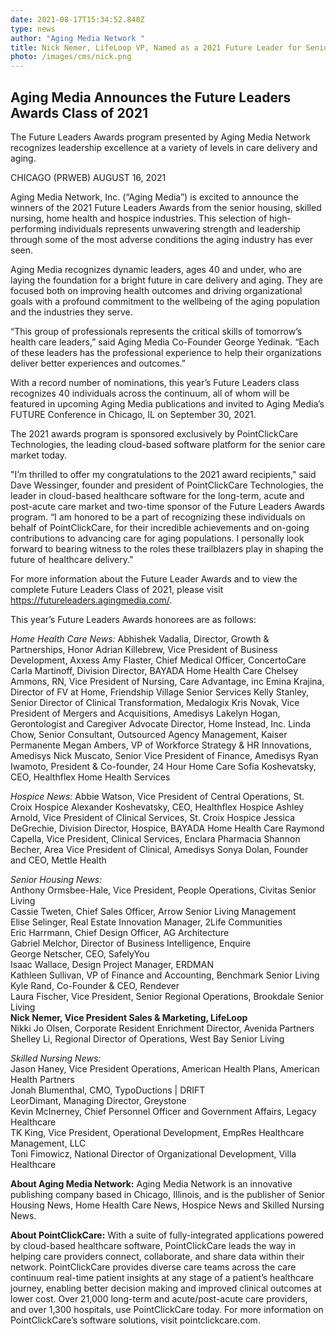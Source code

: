 ```yaml
---
date: 2021-08-17T15:34:52.840Z
type: news
author: "Aging Media Network "
title: Nick Nemer, LifeLoop VP, Named as a 2021 Future Leader for Senior Housing
photo: /images/cms/nick.png
---
```

## Aging Media Announces the Future Leaders Awards Class of 2021

The Future Leaders Awards program presented by Aging Media Network recognizes leadership excellence at a variety of levels in care delivery and aging.

CHICAGO (PRWEB) AUGUST 16, 2021

Aging Media Network, Inc. (“Aging Media”) is excited to announce the winners of the 2021 Future Leaders Awards from the senior housing, skilled nursing, home health and hospice industries. This selection of high-performing individuals represents unwavering strength and leadership through some of the most adverse conditions the aging industry has ever seen.

Aging Media recognizes dynamic leaders, ages 40 and under, who are laying the foundation for a bright future in care delivery and aging. They are focused both on improving health outcomes and driving organizational goals with a profound commitment to the wellbeing of the aging population and the industries they serve.

“This group of professionals represents the critical skills of tomorrow’s health care leaders,” said Aging Media Co-Founder George Yedinak. “Each of these leaders has the professional experience to help their organizations deliver better experiences and outcomes.”

With a record number of nominations, this year’s Future Leaders class recognizes 40 individuals across the continuum, all of whom will be featured in upcoming Aging Media publications and invited to Aging Media’s FUTURE Conference in Chicago, IL on September 30, 2021.

The 2021 awards program is sponsored exclusively by PointClickCare Technologies, the leading cloud-based software platform for the senior care market today.

"I’m thrilled to offer my congratulations to the 2021 award recipients," said Dave Wessinger, founder and president of PointClickCare Technologies, the leader in cloud-based healthcare software for the long-term, acute and post-acute care market and two-time sponsor of the Future Leaders Awards program. “I am honored to be a part of recognizing these individuals on behalf of PointClickCare, for their incredible achievements and on-going contributions to advancing care for aging populations. I personally look forward to bearing witness to the roles these trailblazers play in shaping the future of healthcare delivery."

For more information about the Future Leader Awards and to view the complete Future Leaders Class of 2021, please visit https://futureleaders.agingmedia.com/.

This year’s Future Leaders Awards honorees are as follows:



*Home Health Care News:*
Abhishek Vadalia, Director, Growth & Partnerships, Honor
Adrian Killebrew, Vice President of Business Development, Axxess
Amy Flaster, Chief Medical Officer, ConcertoCare
Carla Martinoff, Division Director, BAYADA Home Health Care
Chelsey Ammons, RN, Vice President of Nursing, Care Advantage, inc
Emina Krajina, Director of FV at Home, Friendship Village Senior Services
Kelly Stanley, Senior Director of Clinical Transformation, Medalogix
Kris Novak, Vice President of Mergers and Acquisitions, Amedisys
Lakelyn Hogan, Gerontologist and Caregiver Advocate Director, Home Instead, Inc.
Linda Chow, Senior Consultant, Outsourced Agency Management, Kaiser Permanente
Megan Ambers, VP of Workforce Strategy & HR Innovations, Amedisys
Nick Muscato, Senior Vice President of Finance, Amedisys
Ryan Iwamoto, President & Co-founder, 24 Hour Home Care
Sofia Koshevatsky, CEO, Healthflex Home Health Services



*Hospice News:*
Abbie Watson, Vice President of Central Operations, St. Croix Hospice
Alexander Koshevatsky, CEO, Healthflex Hospice
Ashley Arnold, Vice President of Clinical Services, St. Croix Hospice
Jessica DeGrechie, Division Director, Hospice, BAYADA Home Health Care
Raymond Capella, Vice President, Clinical Services, Enclara Pharmacia
Shannon Becher, Area Vice President of Clinical, Amedisys
Sonya Dolan, Founder and CEO, Mettle Health



*Senior Housing News:*\
Anthony Ormsbee-Hale, Vice President, People Operations, Civitas Senior Living\
Cassie Tweten, Chief Sales Officer, Arrow Senior Living Management\
Elise Selinger, Real Estate Innovation Manager, 2Life Communities\
Eric Harrmann, Chief Design Officer, AG Architecture\
Gabriel Melchor, Director of Business Intelligence, Enquire\
George Netscher, CEO, SafelyYou\
Isaac Wallace, Design Project Manager, ERDMAN\
Kathleen Sullivan, VP of Finance and Accounting, Benchmark Senior Living\
Kyle Rand, Co-Founder & CEO, Rendever\
Laura Fischer, Vice President, Senior Regional Operations, Brookdale Senior Living\
**Nick Nemer, Vice President Sales & Marketing, LifeLoop**\
Nikki Jo Olsen, Corporate Resident Enrichment Director, Avenida Partners\
Shelley Li, Regional Director of Operations, West Bay Senior Living



*Skilled Nursing News:*\
Jason Haney, Vice President Operations, American Health Plans, American Health Partners\
Jonah Blumenthal, CMO, TypoDuctions | DRIFT\
LeorDimant, Managing Director, Greystone\
Kevin McInerney, Chief Personnel Officer and Government Affairs, Legacy Healthcare\
TK King, Vice President, Operational Development, EmpRes Healthcare Management, LLC\
Toni Fimowicz, National Director of Organizational Development, Villa Healthcare



**About Aging Media Network:**
Aging Media Network is an innovative publishing company based in Chicago, Illinois, and is the publisher of Senior Housing News, Home Health Care News, Hospice News and Skilled Nursing News.

**About PointClickCare:**
With a suite of fully-integrated applications powered by cloud-based healthcare software, PointClickCare leads the way in helping care providers connect, collaborate, and share data within their network. PointClickCare provides diverse care teams across the care continuum real-time patient insights at any stage of a patient’s healthcare journey, enabling better decision making and improved clinical outcomes at lower cost. Over 21,000 long-term and acute/post-acute care providers, and over 1,300 hospitals, use PointClickCare today. For more information on PointClickCare’s software solutions, visit pointclickcare.com.